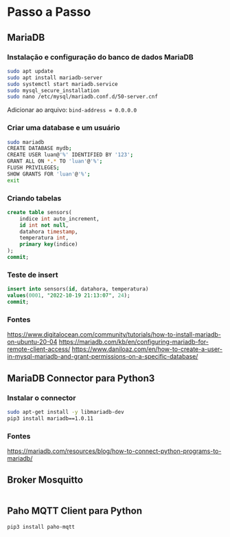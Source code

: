 # Passo a Passo


## MariaDB

### Instalação e configuração do banco de dados MariaDB

```bash
sudo apt update
sudo apt install mariadb-server
sudo systemctl start mariadb.service
sudo mysql_secure_installation
sudo nano /etc/mysql/mariadb.conf.d/50-server.cnf
```

Adicionar ao arquivo: `bind-address = 0.0.0.0`


### Criar uma database e um usuário

```bash
sudo mariadb
CREATE DATABASE mydb;
CREATE USER luan@'%' IDENTIFIED BY '123';
GRANT ALL ON *.* TO 'luan'@'%';
FLUSH PRIVILEGES;
SHOW GRANTS FOR 'luan'@'%';
exit
```

### Criando tabelas

```sql
create table sensors(
    indice int auto_increment,
    id int not null,
    datahora timestamp,
    temperatura int,
    primary key(indice)
);
commit;
```

### Teste de insert
```sql
insert into sensors(id, datahora, temperatura)
values(0001, "2022-10-19 21:13:07", 24);
commit;
```


### Fontes

https://www.digitalocean.com/community/tutorials/how-to-install-mariadb-on-ubuntu-20-04
https://mariadb.com/kb/en/configuring-mariadb-for-remote-client-access/
https://www.daniloaz.com/en/how-to-create-a-user-in-mysql-mariadb-and-grant-permissions-on-a-specific-database/




## MariaDB Connector para Python3

### Instalar o connector
```bash
sudo apt-get install -y libmariadb-dev
pip3 install mariadb==1.0.11
```

### Fontes

https://mariadb.com/resources/blog/how-to-connect-python-programs-to-mariadb/


## Broker Mosquitto

```bash

```

## Paho MQTT Client para Python

```bash
pip3 install paho-mqtt
```